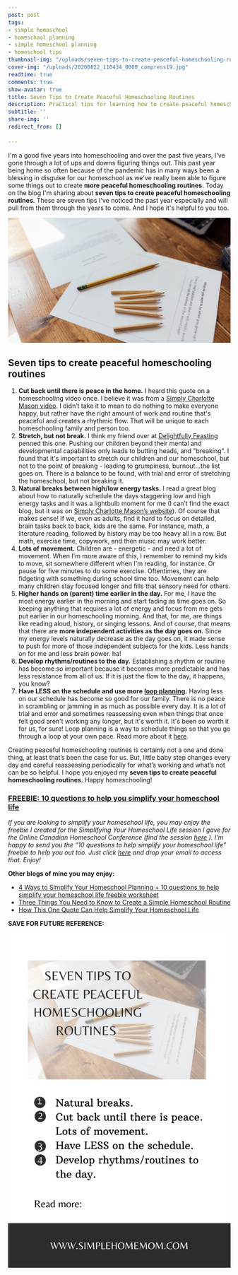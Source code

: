 ```yaml
---
post: post
tags:
- simple homeschool
- homeschool planning
- simple homeschool planning
- homeschool tips
thumbnail-img: "/uploads/seven-tips-to-create-peaceful-homeschooling-routines-shm.jpg"
cover-img: "/uploads/20200822_110434_0000_compress19.jpg"
readtime: true
comments: true
show-avatar: true
title: Seven Tips to Create Peaceful Homeschooling Routines
description: Practical tips for learning how to create peaceful homeschooling routines.
subtitle: ''
share-img: ''
redirect_from: []

---
```

I'm a good five years into homeschooling and over the past five years, I've gone through a lot of ups and downs figuring things out. This past year being home so often because of the pandemic has in many ways been a blessing in disguise for our homeschool as we've really been able to figure some things out to create **more peaceful homeschooling routines**. Today on the blog I'm sharing about **seven tips to create peaceful homeschooling routines**. These are seven tips I've noticed the past year especially and will pull from them through the years to come. And I hope it's helpful to you too.

![A picture of pencils on top of worksheets.](/uploads/seven-tips-to-create-peaceful-homeschooling-routines-shm-2.jpg "Seven Tips to Create Peaceful Homeschooling Routines SHM")

## Seven tips to create peaceful homeschooling routines

1. **Cut back until there is peace in the home.** I heard this quote on a homeschooling video once. I believe it was from a [Simply Charlotte Mason video](https://simplycharlottemason.com/). I didn’t take it to mean to do nothing to make everyone happy, but rather have the right amount of work and routine that's peaceful and creates a rhythmic flow. That will be unique to each homeschooling family and person too.
2. **Stretch, but not break.** I think my friend over at [Delightfully Feasting](http://www.delightfullyfeasting.com/) penned this one. Pushing our children beyond their mental and developmental capabilities only leads to butting heads, and "breaking". I found that it's important to stretch our children and our homeschool, but not to the point of breaking - leading to grumpiness, burnout...the list goes on. There is a balance to be found, with trial and error of stretching the homeschool, but not breaking it.
3. **Natural breaks between high/low energy tasks.** I read a great blog about how to naturally schedule the days staggering low and high energy tasks and it was a lightbulb moment for me (I can’t find the exact blog, but it was on [Simply Charlotte Mason’s website](http://www.simplycharlottemason.com)). Of course that makes sense! If we, even as adults, find it hard to focus on detailed, brain tasks back to back, kids are the same. For instance, math, a literature reading, followed by history may be too heavy all in a row. But math, exercise time, copywork, and then music may work better.
4. **Lots of movement.** Children are - energetic - and need a lot of movement. When I'm more aware of this, I remember to remind my kids to move, sit somewhere different when I'm reading, for instance. Or pause for five minutes to do some exercise. Oftentimes, they are fidgeting with something during school time too. Movement can help many children stay focused longer and fills that sensory need for others.
5. **Higher hands on (parent) time earlier in the day.** For me, I have the most energy earlier in the morning and start fading as time goes on. So keeping anything that requires a lot of energy and focus from me gets put earlier in our homeschooling morning. And that, for me, are things like reading aloud, history, or singing lessons. And of course, that means that there are **more independent activities as the day goes on.** Since my energy levels naturally decrease as the day goes on, it made sense to push for more of those independent subjects for the kids. Less hands on for me and less brain power. ha!
6. **Develop rhythms/routines to the day.** Establishing a rhythm or routine has become so important because it becomes more predictable and has less resistance from all of us. If it is just the flow to the day, it happens, you know?
7. **Have LESS on the schedule and use more** [**loop planning**](https://www.simplehomemom.com/the-ultimate-stress-free-planning-method-anyone-can-use/)**.** Having less on our schedule has become so good for our family. There is no peace in scrambling or jamming in as much as possible every day. It is a lot of trial and error and sometimes reassessing even when things that once felt good aren't working any longer, but it's worth it. It's been so worth it for us, for sure! Loop planning is a way to schedule things so that you go through a loop at your own pace. Read more about it [here](https://www.simplehomemom.com/the-ultimate-stress-free-planning-method-anyone-can-use/).

Creating peaceful homeschooling routines is certainly not a one and done thing, at least that’s been the case for us. But, little baby step changes every day and careful reassessing periodically for what’s working and what’s not can be so helpful. I hope you enjoyed my **seven tips to create peaceful homeschooling routines.** Happy homeschooling!

### [FREEBIE: 10 questions to help you simplify your homeschool life](https://mailchi.mp/63c04ffdad3a/simplify-your-homeschool-life-session-freebie)

_If you are looking to simplify your homeschool life, you may enjoy the freebie I created for the Simplifying Your Homeschool Life session I gave for the Online Canadian Homeschool Conference (find the session_ [_here_](https://canadianhomeschoolconference.com/aff/42/) _). I’m happy to send you the “10 questions to help simplify your homeschool life” freebie to help you out too. Just click_ [_here_](https://mailchi.mp/63c04ffdad3a/simplify-your-homeschool-life-session-freebie) _and drop your email to access that. Enjoy!_

**Other blogs of mine you may enjoy:**

* [4 Ways to Simplify Your Homeschool Planning + 10 questions to help simplify your homeschool life freebie worksheet](https://www.simplehomemom.com/4-ways-to-simplify-your-homeschool-planning/)
* [Three Things You Need to Know to Create a Simple Homeschool Routine](https://www.simplehomemom.com/three-things-you-need-to-know-to-create-a-simple-homeschool-routine/)
* [How This One Quote Can Help Simplify Your Homeschool Life](https://www.simplehomemom.com/how-this-one-quote-can-help-simplify-your-homeschool-life/)

**SAVE FOR FUTURE REFERENCE:**

![A picture of a planner on a table. Blog overview.](/uploads/seven-tips-to-create-peaceful-homeschooling-routines-shm.jpg "Seven Tips to Create Peaceful Homeschooling Routines SHM")